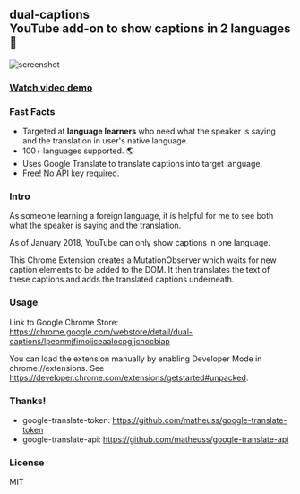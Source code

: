 ## dual-captions <br/> YouTube add-on to show captions in 2 languages 💬

![screenshot](https://github.com/mikesteele/dual-captions/blob/master/screenshot.gif)
<br/>
### <a href="https://www.youtube.com/watch?v=bkx_EsomEfA" target="_blank">Watch video demo</a>
### Fast Facts

* Targeted at **language learners** who need what the speaker is saying and the translation in user's native language.
* 100+ languages supported. 🌎
* Uses Google Translate to translate captions into target language.
* Free! No API key required.

### Intro

As someone learning a foreign language, it is helpful for me to see both what the speaker is saying and the translation. 

As of January 2018, YouTube can only show captions in one language. 

This Chrome Extension creates a MutationObserver which waits for new caption elements to be added to the DOM. It then translates the text of these captions and adds the translated captions underneath.

### Usage

Link to Google Chrome Store: https://chrome.google.com/webstore/detail/dual-captions/lpeonmjfimoijceaalocpgjjchocbiap

You can load the extension manually by enabling Developer Mode in chrome://extensions. See https://developer.chrome.com/extensions/getstarted#unpacked.

### Thanks!

* google-translate-token: https://github.com/matheuss/google-translate-token
* google-translate-api: https://github.com/matheuss/google-translate-api

### License

MIT
